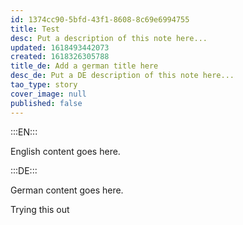 ```yaml
---
id: 1374cc90-5bfd-43f1-8608-8c69e6994755
title: Test
desc: Put a description of this note here...
updated: 1618493442073
created: 1618326305788
title_de: Add a german title here
desc_de: Put a DE description of this note here...
tao_type: story
cover_image: null
published: false
---
```


:::EN:::

English content goes here.

:::DE:::

German content goes here.

Trying this out
